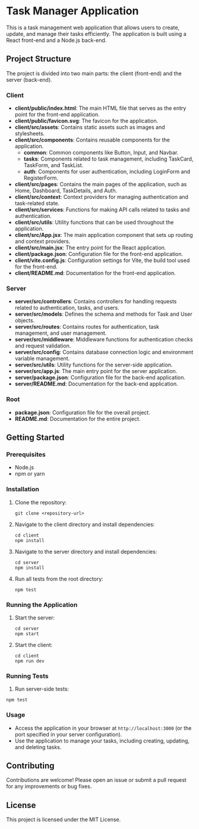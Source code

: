 # Task Manager Application

This is a task management web application that allows users to create, update, and manage their tasks efficiently. The application is built using a React front-end and a Node.js back-end.

## Project Structure

The project is divided into two main parts: the client (front-end) and the server (back-end).

### Client

- **client/public/index.html**: The main HTML file that serves as the entry point for the front-end application.
- **client/public/favicon.svg**: The favicon for the application.
- **client/src/assets**: Contains static assets such as images and stylesheets.
- **client/src/components**: Contains reusable components for the application.
  - **common**: Common components like Button, Input, and Navbar.
  - **tasks**: Components related to task management, including TaskCard, TaskForm, and TaskList.
  - **auth**: Components for user authentication, including LoginForm and RegisterForm.
- **client/src/pages**: Contains the main pages of the application, such as Home, Dashboard, TaskDetails, and Auth.
- **client/src/context**: Context providers for managing authentication and task-related state.
- **client/src/services**: Functions for making API calls related to tasks and authentication.
- **client/src/utils**: Utility functions that can be used throughout the application.
- **client/src/App.jsx**: The main application component that sets up routing and context providers.
- **client/src/main.jsx**: The entry point for the React application.
- **client/package.json**: Configuration file for the front-end application.
- **client/vite.config.js**: Configuration settings for Vite, the build tool used for the front-end.
- **client/README.md**: Documentation for the front-end application.

### Server

- **server/src/controllers**: Contains controllers for handling requests related to authentication, tasks, and users.
- **server/src/models**: Defines the schema and methods for Task and User objects.
- **server/src/routes**: Contains routes for authentication, task management, and user management.
- **server/src/middleware**: Middleware functions for authentication checks and request validation.
- **server/src/config**: Contains database connection logic and environment variable management.
- **server/src/utils**: Utility functions for the server-side application.
- **server/src/app.js**: The main entry point for the server application.
- **server/package.json**: Configuration file for the back-end application.
- **server/README.md**: Documentation for the back-end application.

### Root

- **package.json**: Configuration file for the overall project.
- **README.md**: Documentation for the entire project.

## Getting Started

### Prerequisites

- Node.js
- npm or yarn

### Installation

1. Clone the repository:
   ```
   git clone <repository-url>
   ```

2. Navigate to the client directory and install dependencies:
   ```
   cd client
   npm install
   ```

3. Navigate to the server directory and install dependencies:
   ```
   cd server
   npm install
   ```

3. Run all tests from the root directory:
   ```
   npm test
   ```

### Running the Application

1. Start the server:
   ```
   cd server
   npm start
   ```

2. Start the client:
   ```
   cd client
   npm run dev
   ```

### Running Tests

1. Run server-side tests:
```
npm test
```

### Usage

- Access the application in your browser at `http://localhost:3000` (or the port specified in your server configuration).
- Use the application to manage your tasks, including creating, updating, and deleting tasks.

## Contributing

Contributions are welcome! Please open an issue or submit a pull request for any improvements or bug fixes.

## License

This project is licensed under the MIT License.